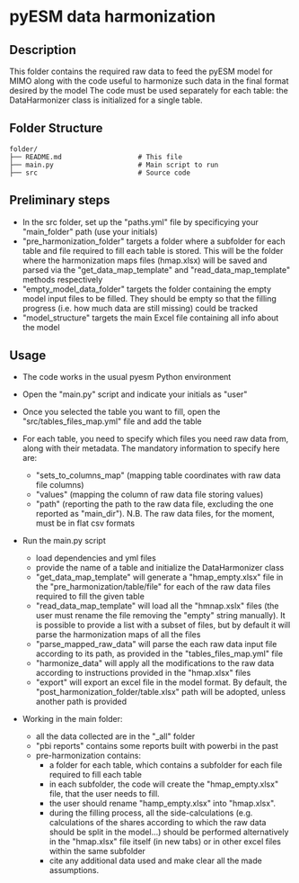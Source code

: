 # pyESM data harmonization

## Description
This folder contains the required raw data to feed the pyESM model for MIMO along with the code useful to harmonize such data in the final format desired by the model
The code must be used separately for each table: the DataHarmonizer class is initialized for a single table.

## Folder Structure
```
folder/
├── README.md                   # This file
├── main.py                     # Main script to run
├── src                         # Source code
```

## Preliminary steps
- In the src folder, set up the "paths.yml" file by specificying your "main_folder" path (use your initials)
- "pre_harmonization_folder" targets a folder where a subfolder for each table and file required to fill each table is stored. This will be the folder where the harmonization maps files (hmap.xlsx) will be saved and parsed via the "get_data_map_template" and "read_data_map_template" methods respectively
- "empty_model_data_folder" targets the folder containing the empty model input files to be filled. They should be empty so that the filling progress (i.e. how much data are still missing) could be tracked 
- "model_structure" targets the main Excel file containing all info about the model

## Usage
- The code works in the usual pyesm Python environment
- Open the "main.py" script and indicate your initials as "user"
- Once you selected the table you want to fill, open the "src/tables_files_map.yml" file and add the table
- For each table, you need to specify which files you need raw data from, along with their metadata. The mandatory information to specify here are:
    - "sets_to_columns_map" (mapping table coordinates with raw data file columns)
    - "values" (mapping the column of raw data file storing values)
    - "path" (reporting the path to the raw data file, excluding the one reported as "main_dir"). N.B. The raw data files, for the moment, must be in flat csv formats

- Run the main.py script
    - load dependencies and yml files
    - provide the name of a table and initialize the DataHarmonizer class
    - "get_data_map_template" will generate a "hmap_empty.xlsx" file in the "pre_harmonization/table/file" for each of the raw data files required to fill the given table
    - "read_data_map_template" will load all the "hmnap.xslx" files (the user must rename the file removing the "empty" string manually). It is possible to provide a list with a subset of files, but by default it will parse the harmonization maps of all the files
    - "parse_mapped_raw_data" will parse the each raw data input file according to its path, as provided in the "tables_files_map.yml" file  
    - "harmonize_data" will apply all the modifications to the raw data according to instructions provided in the "hmap.xlsx" files
    - "export" will export an excel file in the model format. By default, the "post_harmonization_folder/table.xlsx" path will be adopted, unless another path is provided

- Working in the main folder:
    - all the data collected are in the "_all" folder
    - "pbi reports" contains some reports built with powerbi in the past
    - pre-harmonization contains:
        - a folder for each table, which contains a subfolder for each file required to fill each table
        - in each subfolder, the code will create the "hmap_empty.xlsx" file, that the user needs to fill.
        - the user should rename "hamp_empty.xlsx" into "hmap.xlsx". 
        - during the filling process, all the side-calculations (e.g. calculations of the shares according to which the raw data should be split in the model...) should be performed alternatively in the "hmap.xlsx" file itself (in new tabs) or in other excel files within the same subfolder
        - cite any additional data used and make clear all the made assumptions.



